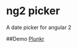 # ng2 picker
A date picker for angular 2

##Demo
[Plunkr](https://embed.plnkr.co/WbpkyUAxXjsWMm9XAxmj/)